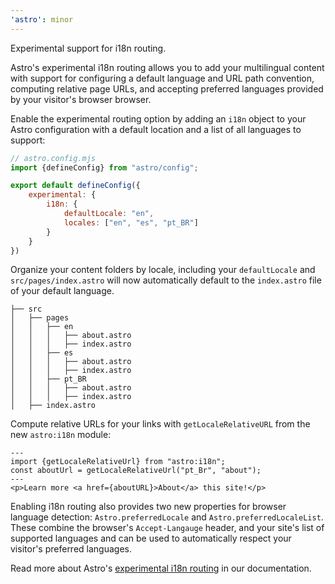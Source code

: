 ```yaml
---
'astro': minor
---
```


Experimental support for i18n routing. 

Astro's experimental i18n routing allows you to add your multilingual content with support for configuring a default language and URL path convention, computing relative page URLs, and accepting preferred languages provided by your visitor's browser browser.

Enable the experimental routing option by adding an `i18n` object to your Astro configuration with a default location and a list of all languages to support:

```js
// astro.config.mjs
import {defineConfig} from "astro/config";

export default defineConfig({
    experimental: {
        i18n: {
            defaultLocale: "en",
            locales: ["en", "es", "pt_BR"]
        }
    }
})
```

Organize your content folders by locale, including your `defaultLocale` and `src/pages/index.astro` will now automatically default to the `index.astro` file of your default language.

```
├── src
│   ├── pages
│   │   ├── en
│   │   │   ├── about.astro
│   │   │   ├── index.astro
│   │   ├── es
│   │   │   ├── about.astro
│   │   │   ├── index.astro
│   │   ├── pt_BR
│   │   │   ├── about.astro
│   │   │   ├── index.astro
│   ├── index.astro

```

Compute relative URLs for your links with `getLocaleRelativeURL` from the new `astro:i18n` module:

```astro
---
import {getLocaleRelativeUrl} from "astro:i18n";
const aboutUrl = getLocaleRelativeUrl("pt_Br", "about");
---
<p>Learn more <a href={aboutURL}>About</a> this site!</p>
```

Enabling i18n routing also provides two new properties for browser language detection: `Astro.preferredLocale` and `Astro.preferredLocaleList`. These combine the browser's `Accept-Langauge` header, and your site's list of supported languages and can be used to automatically respect your visitor's preferred languages.

Read more about Astro's [experimental i18n routing](https://docs.astro.build/en/guides/internationalization/) in our documentation.
